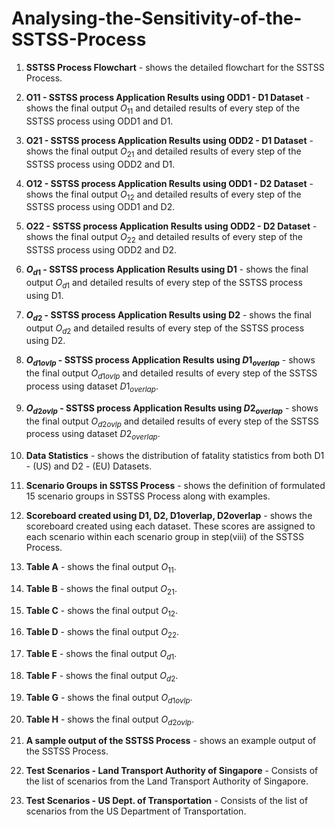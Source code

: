 # Analysing-the-Sensitivity-of-the-SSTSS-Process

1. **SSTSS Process Flowchart**  - shows the detailed flowchart for the SSTSS Process. </br>

2. **O11 - SSTSS process Application Results using ODD1 - D1 Dataset**  - shows the final output $O_{11}$ and detailed results of every step of the SSTSS process using ODD1 and D1. </br>

3. **O21 - SSTSS process Application Results using ODD2 - D1 Dataset**  - shows the final output $O_{21}$ and detailed results of every step of the SSTSS process using ODD2 and D1. </br>

4. **O12 - SSTSS process Application Results using ODD1 - D2 Dataset**  - shows the final output $O_{12}$ and detailed results of every step of the SSTSS process using ODD1 and D2. </br>

5. **O22 - SSTSS process Application Results using ODD2 - D2  Dataset**  - shows the final output $O_{22}$ and detailed results of every step of the SSTSS process using ODD2 and D2. </br>

6. **$O_{d1}$ - SSTSS process Application Results using D1** - shows the final output $O_{d1}$  and detailed results of every step of the SSTSS process using D1. </br>

7. **$O_{d2}$ - SSTSS process Application Results using D2** - shows the final output $O_{d2}$  and detailed results of every step of the SSTSS process using D2. </br>

8. **$O_{d1ovlp}$ - SSTSS process Application Results using $D1_{overlap}$** - shows the final output $O_{d1ovlp}$ and detailed results of every step of the SSTSS process using dataset $D1_{overlap}$. </br>

9. **$O_{d2ovlp}$ - SSTSS process Application Results using $D2_{overlap}$** - shows the final output $O_{d2ovlp}$ and detailed results of every step of the SSTSS process using dataset $D2_{overlap}$. </br>

10. **Data Statistics** - shows the distribution of fatality statistics from both D1 - (US) and D2 - (EU) Datasets.

11. **Scenario Groups in SSTSS Process** - shows the definition of formulated 15 scenario groups in SSTSS Process along with examples.
  
12. **Scoreboard created using D1, D2, D1overlap, D2overlap**  - shows the scoreboard created using each dataset. These scores are assigned to each scenario within each scenario group in step(viii) of the SSTSS Process.

13. **Table A** - shows the final output $O_{11}$. </br>

14. **Table B** - shows the final output $O_{21}$. </br>

15. **Table C** - shows the final output $O_{12}$. </br>

16. **Table D** - shows the final output $O_{22}$. </br>

17. **Table E** - shows the final output $O_{d1}$. </br>

18. **Table F** - shows the final output $O_{d2}$. </br>

19. **Table G** - shows the final output $O_{d1ovlp}$. </br>

20. **Table H** - shows the final output $O_{d2ovlp}$. </br>

21. **A sample output of the SSTSS Process**  - shows an example output of the SSTSS Process. </br>

22. **Test Scenarios - Land Transport Authority of Singapore** - Consists of the list of scenarios from the Land Transport Authority of Singapore. </br>

23. **Test Scenarios - US Dept. of Transportation** - Consists of the list of scenarios from the US Department of Transportation. </br>




